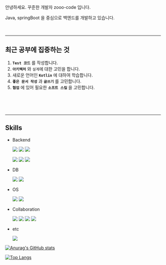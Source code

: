 
안녕하세요. 꾸준한 개발자 zooo-code 입니다.

Java, springBoot 을 중심으로 백엔드를 개발하고 있습니다.
<br>
<br>
<br>

---

## 최근 공부에 집중하는 것 

  1. **`Test 코드`** 를 작성합니다.
  2. **`아키텍처`** 와 `설계`에 대한 고민을 합니다.
  3. 새로운 언어인 **`Kotlin`** 에 대하여 학습합니다.
  4. **`좋은 문서 작성`** 과 **`글쓰기`** 를 고민합니다.
  5. **`협업`** 에 있어 필요한 **`소프트 스킬`** 을 고민합니다.


<br>
<br>
<br>

---

## Skills

- Backend
  
  <img src="https://img.shields.io/badge/Spring-6DB33F?style=뱃지모양&logo=spring&logoColor=white"/></a>
  <img src="https://img.shields.io/badge/Springboot-6DB33F?style=뱃지모양&logo=springboot&logoColor=white"/></a>
  <img src="https://img.shields.io/badge/Java-007396?style=&logo=openjdk&logoColor=white"/></a>

  <img src="https://img.shields.io/badge/Kotlin-7F52FF?style=뱃지모양&logo=kotlin&logoColor=white"/></a>
  <img src="https://img.shields.io/badge/Apache Tomcat-F8DC75?style=뱃지모양&logo=apachetomcat&logoColor=black"/></a>
  <img src="https://img.shields.io/badge/JPA-2496ED?style=뱃지모양&logo=jpa&logoColor=black"/></a>


- DB

  <img src="https://img.shields.io/badge/mysql-4479A1?style=뱃지모양&logo=mysql&logoColor=white"/></a>
  <img src="https://img.shields.io/badge/mariadb-003545?style=뱃지모양&logo=mariadb&logoColor=white"/></a>


- OS

  <img src="https://img.shields.io/badge/Rocky Linux-10B981?style=뱃지모양&logo=rockylinux&logoColor=white"/>

  <img src="https://img.shields.io/badge/Ubuntu-E95420?style=뱃지모양&logo=ubuntu&logoColor=white"/>
  

- Collaboration

  <img src="https://img.shields.io/badge/Notion-000000?style=뱃지모양&logo=notion&logoColor=white"/>
  <img src="https://img.shields.io/badge/Jira-0052CC?style=뱃지모양&logo=jira&logoColor=white"/>
  <img src="https://img.shields.io/badge/Confluence-172B4D?style=뱃지모양&logo=confluence&logoColor=white"/>
  <img src="https://img.shields.io/badge/Slack-4A154B?style=뱃지모양&logo=slack&logoColor=white"/>

- etc

  <img src="https://img.shields.io/badge/Docker-2496ED?style=뱃지모양&logo=docker&logoColor=white"/>
  
  
[![Anurag's GitHub stats](https://github-readme-stats.vercel.app/api?username=zooo-code)](https://github.com/anuraghazra/github-readme-stats)


[![Top Langs](https://github-readme-stats.vercel.app/api/top-langs/?username=zooo-code)](https://github.com/anuraghazra/github-readme-stats)


